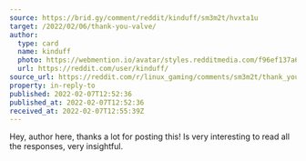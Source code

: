 ```yaml
---
source: https://brid.gy/comment/reddit/kinduff/sm3m2t/hvxta1u
target: /2022/02/06/thank-you-valve/
author:
  type: card
  name: kinduff
  photo: https://webmention.io/avatar/styles.redditmedia.com/f96ef137a685c6abbe09f391d5047cf21a1a79a7934495f351898b8d435b1d08.png
  url: https://reddit.com/user/kinduff/
source_url: https://reddit.com/r/linux_gaming/comments/sm3m2t/thank_you_valve/hvxta1u/
property: in-reply-to
published: 2022-02-07T12:52:36
published_at: 2022-02-07T12:52:36
received_at: 2022-02-07T12:55:39Z
---
```


Hey, author here, thanks a lot for posting this! Is very interesting to read all the responses, very insightful.